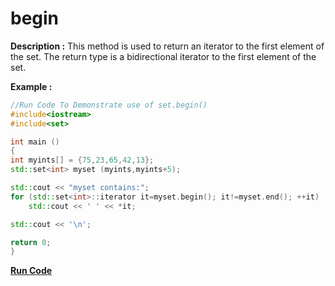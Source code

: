 # begin

**Description :**
    This method is used to return an iterator to the first element of the set. The return type is a bidirectional iterator to the first element of the set. 

**Example :**
```cpp
//Run Code To Demonstrate use of set.begin()
#include<iostream>
#include<set>

int main ()
{
int myints[] = {75,23,65,42,13};
std::set<int> myset (myints,myints+5);

std::cout << "myset contains:";
for (std::set<int>::iterator it=myset.begin(); it!=myset.end(); ++it)
    std::cout << ' ' << *it;

std::cout << '\n';

return 0;
}

```
**[Run Code](https://rextester.com/ECB91272)**